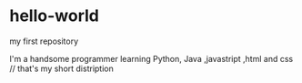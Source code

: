 # hello-world
my first repository

I'm a handsome programmer learning Python, Java ,javastript ,html and css
// that's my short distription 
